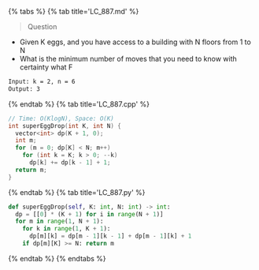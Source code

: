 {% tabs %}
{% tab title='LC_887.md' %}

> Question

* Given K eggs, and you have access to a building with N floors from 1 to N
* What is the minimum number of moves that you need to know with certainty what F

```txt
Input: k = 2, n = 6
Output: 3
```

{% endtab %}
{% tab title='LC_887.cpp' %}

```cpp
// Time: O(KlogN), Space: O(K)
int superEggDrop(int K, int N) {
  vector<int> dp(K + 1, 0);
  int m;
  for (m = 0; dp[K] < N; m++)
    for (int k = K; k > 0; --k)
      dp[k] += dp[k - 1] + 1;
  return m;
}
```

{% endtab %}
{% tab title='LC_887.py' %}

```py
def superEggDrop(self, K: int, N: int) -> int:
  dp = [[0] * (K + 1) for i in range(N + 1)]
  for m in range(1, N + 1):
    for k in range(1, K + 1):
      dp[m][k] = dp[m - 1][k - 1] + dp[m - 1][k] + 1
    if dp[m][K] >= N: return m
```

{% endtab %}
{% endtabs %}
